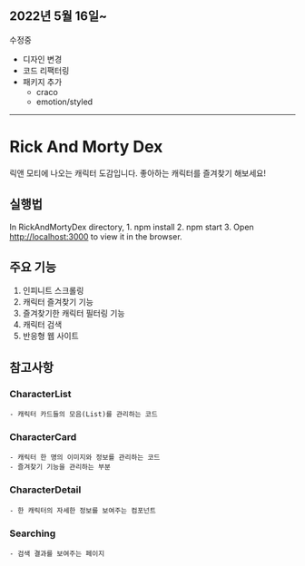 ## 2022년 5월 16일~

수정중

- 디자인 변경
- 코드 리팩터링
- 패키지 추가
  - craco
  - emotion/styled

---

# Rick And Morty Dex

릭앤 모티에 나오는 캐릭터 도감입니다.
좋아하는 캐릭터를 즐겨찾기 해보세요!

## 실행법

In RickAndMortyDex directory, 1. npm install 2. npm start 3. Open [http://localhost:3000](http://localhost:3000) to view it in the browser.

## 주요 기능

1. 인피니트 스크롤링
2. 캐릭터 즐겨찾기 기능
3. 즐겨찾기한 캐릭터 필터링 기능
4. 캐릭터 검색
5. 반응형 웹 사이트

## 참고사항

### CharacterList

    - 캐릭터 카드들의 모음(List)를 관리하는 코드

### CharacterCard

    - 캐릭터 한 명의 이미지와 정보를 관리하는 코드
    - 즐겨찾기 기능을 관리하는 부분

### CharacterDetail

    - 한 캐릭터의 자세한 정보를 보여주는 컴포넌트

### Searching

    - 검색 결과를 보여주는 페이지
